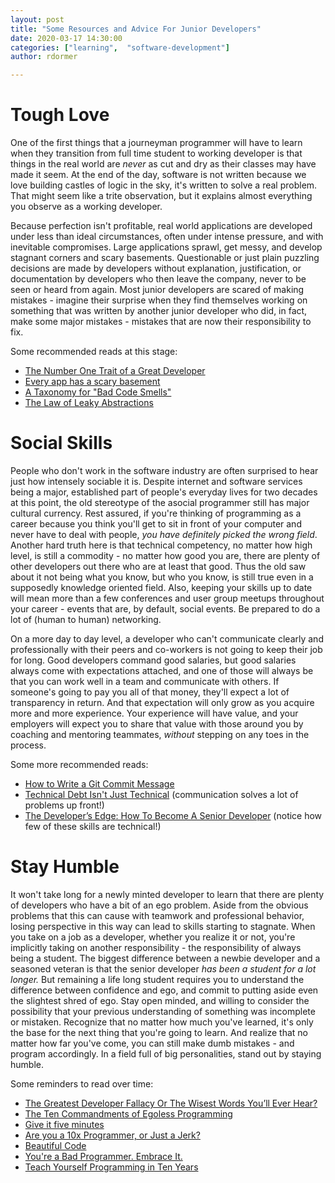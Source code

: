 ```yaml
---
layout: post
title: "Some Resources and Advice For Junior Developers"
date: 2020-03-17 14:30:00
categories: ["learning",  "software-development"]
author: rdormer

---
```


# Tough Love

One of the first things that a journeyman programmer will have to
learn when they transition from full time student to working developer
is that things in the real world are *never* as cut and dry as their
classes may have made it seem. At the end of the day, software is not
written because we love building castles of logic in the sky, it's
written to solve a real problem. That might seem like a trite observation,
but it explains almost everything you observe as a working developer.

<!--more-->

Because perfection isn't profitable, real world applications are
developed under less than ideal circumstances, often under intense
pressure, and with inevitable compromises. Large applications sprawl,
get messy, and develop stagnant corners and scary basements.
Questionable or just plain puzzling decisions are made by developers
without explanation, justification, or documentation by developers who
then leave the company, never to be seen or heard from again. Most
junior developers are scared of making mistakes - imagine their
surprise when they find themselves working on something that was
written by another junior developer who did, in fact, make some major
mistakes - mistakes that are now their responsibility to fix.

Some recommended reads at this stage:


- [The Number One Trait of a Great
Developer](https://www.pixelstech.net/article/1320490159-The-Number-One-Trait-of-a-Great-Developer)
- [Every app has a scary
basement](https://miksovsky.blogs.com/flowstate/2010/09/every-app-has-a-scary-basement.html)
- [A Taxonomy for "Bad Code
Smells"](http://mikamantyla.eu/BadCodeSmellsTaxonomy.html)
- [The Law of Leaky
Abstractions](https://www.joelonsoftware.com/2002/11/11/the-law-of-leaky-abstractions/)


# Social Skills

People who don't work in the software industry are often surprised to
hear just how intensely sociable it is. Despite internet and software
services being a major, established part of people's everyday lives
for two decades at this point, the old stereotype of the asocial
programmer still has major cultural currency. Rest assured, if you're
thinking of programming as a career because you think you'll get to
sit in front of your computer and never have to deal with people, *you
have definitely picked the wrong field*. Another hard truth here is
that technical competency, no matter how high level, is still a
commodity - no matter how good you are, there are plenty of other
developers out there who are at least that good. Thus the old saw
about it not being what you know, but who you know, is still true even
in a supposedly knowledge oriented field. Also, keeping your skills
up to date will mean more than a few conferences and user group
meetups throughout your career - events that are, by default, social
events. Be prepared to do a lot of (human to human) networking.

On a more day to day level, a developer who can't communicate clearly
and professionally with their peers and co-workers is not going to
keep their job for long. Good developers command good salaries, but
good salaries always come with expectations attached, and one of those
will always be that you can work well in a team and communicate with
others. If someone's going to pay you all of that money, they'll
expect a lot of transparency in return. And that expectation will
only grow as you acquire more and more experience. Your experience
will have value, and your employers will expect you to share that
value with those around you  by coaching and mentoring teammates,
*without* stepping on any toes in the process.

Some more recommended reads:

- [How to Write a Git Commit Message](https://chris.beams.io/posts/git-commit/)
- [Technical Debt Isn't Just
Technical](https://corgibytes.com/blog/2020/02/12/technical-debt-isnt-just-technical/)
(communication solves a lot of problems up front!)
- [The Developer’s Edge: How To Become A Senior
Developer](https://medium.com/zerotomastery/developers-edge-how-to-become-a-senior-developer-f1ec1738cf45)
 (notice how few of these skills are technical!)

# Stay Humble

It won't take long for a newly minted developer to learn that there
are plenty of developers who have a bit of an ego problem. Aside from
the obvious problems that this can cause with teamwork and
professional behavior, losing perspective in this way can lead to
skills starting to stagnate. When you take on a job as a developer,
whether you realize it or not, you're implicitly taking on another
responsibility - the responsibility of always being a student. The
biggest difference between a newbie developer and a seasoned veteran
is that the senior developer *has been a student for a lot longer.*
But remaining a life long student requires you to understand the
difference between confidence and ego, and commit to putting aside
even the slightest shred of ego. Stay open minded, and willing to
consider the possibility that your previous understanding of something
was incomplete or mistaken. Recognize that no matter how much you've
learned, it's only the base for the next thing that you're going to
learn. And realize that no matter how far you've come, you can still
make dumb mistakes - and program accordingly. In a field full of big
personalities, stand out by staying humble.

Some reminders to read over time:

- [The Greatest Developer Fallacy Or The Wisest Words You’ll Ever
Hear?](https://skorks.com/2011/02/the-greatest-developer-fallacy-or-the-wisest-words-youll-ever-hear/)
- [The Ten Commandments of Egoless
Programming](https://blog.codinghorror.com/the-ten-commandments-of-egoless-programming/)
- [Give it five minutes](https://signalvnoise.com/posts/3124-give-it-five-minutes)
- [Are you a 10x Programmer, or Just a
Jerk?](https://thenewstack.io/10x-programmer-just-jerk/)
- [Beautiful Code](https://alarmingdevelopment.org/?p=79)
- [You're a Bad Programmer. Embrace
It.](https://dzone.com/articles/youre-bad-programmer-embrace)
- [Teach Yourself Programming in Ten Years](http://www.norvig.com/21-days.html)
